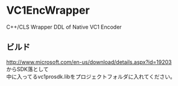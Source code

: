 # VC1EncWrapper
C++/CLS Wrapper DDL of Native VC1 Encoder  

## ビルド  
http://www.microsoft.com/en-us/download/details.aspx?id=19203  
からSDK落として  
中に入ってるvc1prosdk.libをプロジェクトフォルダに入れてください。  
